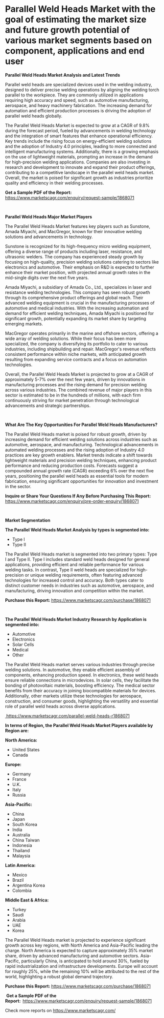<p><h1>Parallel Weld Heads Market with the goal of estimating the market size and future growth potential of various market segments based on component, applications and end user</h1></p><p><strong>Parallel Weld Heads Market Analysis and Latest Trends</strong></p>
<p><p>Parallel weld heads are specialized devices used in the welding industry, designed to deliver precise welding operations by aligning the welding torch parallel to the workpiece. They are commonly utilized in applications requiring high accuracy and speed, such as automotive manufacturing, aerospace, and heavy machinery fabrication. The increasing demand for automation and efficient production processes is driving the adoption of parallel weld heads globally.</p><p>The Parallel Weld Heads Market is expected to grow at a CAGR of 9.8% during the forecast period, fueled by advancements in welding technology and the integration of smart features that enhance operational efficiency. Key trends include the rising focus on energy-efficient welding solutions and the adoption of Industry 4.0 principles, leading to more connected and intelligent manufacturing systems. Additionally, there is a growing emphasis on the use of lightweight materials, prompting an increase in the demand for high-precision welding applications. Companies are also investing in research and development to innovate and expand their product offerings, contributing to a competitive landscape in the parallel weld heads market. Overall, the market is poised for significant growth as industries prioritize quality and efficiency in their welding processes.</p></p>
<p><strong>Get a Sample PDF of the Report:&nbsp;</strong> <a href="https://www.marketscagr.com/enquiry/request-sample/1868071?utm_campaign=2476&utm_medium=2&utm_source=Github&utm_content=ia&utm_term=28022025&utm_id=parallel-weld-heads">https://www.marketscagr.com/enquiry/request-sample/1868071</a></p>
<p>&nbsp;</p>
<p><strong>Parallel Weld Heads Major Market Players</strong></p>
<p><p>The Parallel Weld Heads Market features key players such as Sunstone, Amada Miyachi, and MacGregor, known for their innovative welding solutions and advancements in technology.</p><p>Sunstone is recognized for its high-frequency micro welding equipment, offering a diverse range of products including laser, resistance, and ultrasonic welders. The company has experienced steady growth by focusing on high-quality, precision welding solutions catering to sectors like electronics and automotive. Their emphasis on R&D is expected to further enhance their market position, with projected annual growth rates in the mid-single digits over the next five years.</p><p>Amada Miyachi, a subsidiary of Amada Co., Ltd., specializes in laser and resistance welding technologies. This company has seen robust growth through its comprehensive product offerings and global reach. Their advanced welding equipment is crucial in the manufacturing processes of automotive and medical industries. With the increasing automation and demand for efficient welding techniques, Amada Miyachi is positioned for significant growth, potentially expanding its market share by targeting emerging markets.</p><p>MacGregor operates primarily in the marine and offshore sectors, offering a wide array of welding solutions. While their focus has been more specialized, the company is diversifying its portfolio to cater to various industries, including shipbuilding and repair. MacGregor's revenue reflects consistent performance within niche markets, with anticipated growth resulting from expanding service contracts and a focus on automation technologies.</p><p>Overall, the Parallel Weld Heads Market is projected to grow at a CAGR of approximately 5-7% over the next few years, driven by innovations in manufacturing processes and the rising demand for precision welding across various industries. The combined revenue of major players in this sector is estimated to be in the hundreds of millions, with each firm continuously striving for market penetration through technological advancements and strategic partnerships.</p></p>
<p>&nbsp;</p>
<p><strong>What Are The Key Opportunities For Parallel Weld Heads Manufacturers?</strong></p>
<p><p>The Parallel Weld Heads market is poised for robust growth, driven by increasing demand for efficient welding solutions across industries such as automotive, aerospace, and manufacturing. Technological advancements in automated welding processes and the rising adoption of Industry 4.0 practices are key growth enablers. Market trends indicate a shift towards lightweight materials and precision welding techniques, enhancing product performance and reducing production costs. Forecasts suggest a compounded annual growth rate (CAGR) exceeding 6% over the next five years, positioning the parallel weld heads as essential tools for modern fabrication, ensuring significant opportunities for innovation and investment in the sector.</p></p>
<p><strong>Inquire or Share Your Questions If Any Before Purchasing This Report:</strong> <a href="https://www.marketscagr.com/enquiry/pre-order-enquiry/1868071?utm_campaign=2476&utm_medium=2&utm_source=Github&utm_content=ia&utm_term=28022025&utm_id=parallel-weld-heads">https://www.marketscagr.com/enquiry/pre-order-enquiry/1868071</a></p>
<p>&nbsp;</p>
<p><strong>Market Segmentation</strong></p>
<p><strong>The Parallel Weld Heads Market Analysis by types is segmented into:</strong></p>
<p><ul><li>Type I</li><li>Type II</li></ul></p>
<p><p>The Parallel Weld Heads market is segmented into two primary types: Type I and Type II. Type I includes standard weld heads designed for general applications, providing efficient and reliable performance for various welding tasks. In contrast, Type II weld heads are specialized for high-precision or unique welding requirements, often featuring advanced technologies for increased control and accuracy. Both types cater to distinct customer needs in industries such as automotive, aerospace, and manufacturing, driving innovation and competition within the market.</p></p>
<p><strong>Purchase this Report:&nbsp;</strong><a href="https://www.marketscagr.com/purchase/1868071?utm_campaign=2476&utm_medium=2&utm_source=Github&utm_content=ia&utm_term=28022025&utm_id=parallel-weld-heads">https://www.marketscagr.com/purchase/1868071</a></p>
<p>&nbsp;</p>
<p><strong>The Parallel Weld Heads Market Industry Research by Application is segmented into:</strong></p>
<p><ul><li>Automotive</li><li>Electronics</li><li>Solar Cells</li><li>Medical</li><li>Other</li></ul></p>
<p><p>The Parallel Weld Heads market serves various industries through precise welding solutions. In automotive, they enable efficient assembly of components, enhancing production speed. In electronics, these weld heads ensure reliable connections in microdevices. In solar cells, they facilitate the bonding of photovoltaic materials, boosting efficiency. The medical sector benefits from their accuracy in joining biocompatible materials for devices. Additionally, other markets utilize these technologies for aerospace, construction, and consumer goods, highlighting the versatility and essential role of parallel weld heads across diverse applications.</p></p>
<p><a href="https://www.marketscagr.com/parallel-weld-heads-r1868071?utm_campaign=2476&utm_medium=2&utm_source=Github&utm_content=ia&utm_term=28022025&utm_id=parallel-weld-heads">&nbsp;https://www.marketscagr.com/parallel-weld-heads-r1868071</a></p>
<p><strong>In terms of Region, the Parallel Weld Heads Market Players available by Region are:</strong></p>
<p>
    <p> <strong> North America: </strong>
        <ul>
            <li>United States</li>
            <li>Canada</li>
        </ul>
        </p> 
    <p> <strong> Europe: </strong>
        <ul>
            <li>Germany</li>
            <li>France</li>
            <li>U.K.</li>
            <li>Italy</li>
            <li>Russia</li>
        </ul>
        </p> 
    <p> <strong> Asia-Pacific: </strong>
        <ul>
            <li>China</li>
            <li>Japan</li>
            <li>South Korea</li>
            <li>India</li>
            <li>Australia</li>
            <li>China Taiwan</li>
            <li>Indonesia</li>
            <li>Thailand</li>
            <li>Malaysia</li>
        </ul>
        </p> 
    <p> <strong> Latin America: </strong>
        <ul>
            <li>Mexico</li>
            <li>Brazil</li>
            <li>Argentina Korea</li>
            <li>Colombia</li>
        </ul>
        </p> 
    <p> <strong> Middle East & Africa: </strong>
        <ul>
            <li>Turkey</li>
            <li>Saudi</li>
            <li>Arabia</li>
            <li>UAE</li>
            <li>Korea</li>
        </ul>
    </p>
    </p>
<p><p>The Parallel Weld Heads market is projected to experience significant growth across key regions, with North America and Asia-Pacific leading the charge. North America is expected to capture approximately 35% market share, driven by advanced manufacturing and automotive sectors. Asia-Pacific, particularly China, is anticipated to hold around 30%, fueled by rapid industrialization and infrastructure developments. Europe will account for roughly 25%, while the remaining 10% will be attributed to the rest of the world, highlighting a robust global demand trajectory.</p></p>
<p><strong>Purchase this Report: </strong><a href="https://www.marketscagr.com/purchase/1868071?utm_campaign=2476&utm_medium=2&utm_source=Github&utm_content=ia&utm_term=28022025&utm_id=parallel-weld-heads">https://www.marketscagr.com/purchase/1868071</a></p>
<p>&nbsp;<strong>Get a Sample PDF of the Report:&nbsp;&nbsp;</strong><a href="https://www.marketscagr.com/enquiry/request-sample/1868071?utm_campaign=2476&utm_medium=2&utm_source=Github&utm_content=ia&utm_term=28022025&utm_id=parallel-weld-heads">https://www.marketscagr.com/enquiry/request-sample/1868071</a></p>
<p><strong></strong></p>
<p>Check more reports on <a href="https://www.marketscagr.com/?utm_campaign=2476&utm_medium=2&utm_source=Github&utm_content=ia&utm_term=28022025&utm_id=parallel-weld-heads">https://www.marketscagr.com/</a></p>